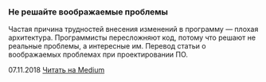 ### Не решайте воображаемые проблемы

Частая причина трудностей внесения изменений в программу — плохая архитектура. Программисты пересложняют код, потому что решают не реальные проблемы, а интересные им. Перевод статьи о воображаемых проблемах при проектировании ПО.

07.11.2018 [Читать на Medium](https://medium.com/breadhead-stories/%D0%BD%D0%B5-%D1%80%D0%B5%D1%88%D0%B0%D0%B9%D1%82%D0%B5-%D0%B2%D0%BE%D0%BE%D0%B1%D1%80%D0%B0%D0%B6%D0%B0%D0%B5%D0%BC%D1%8B%D0%B5-%D0%BF%D1%80%D0%BE%D0%B1%D0%BB%D0%B5%D0%BC%D1%8B-6aa5bba92e2)